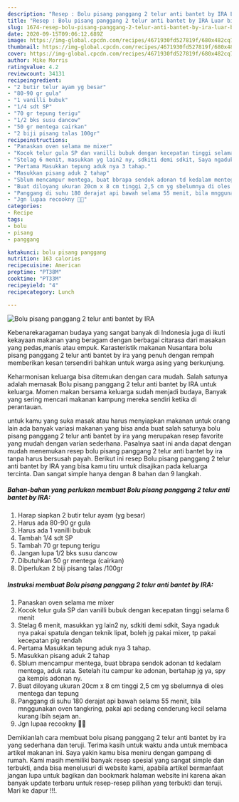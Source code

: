 ```yaml
---
description: "Resep : Bolu pisang panggang 2 telur anti bantet by IRA Luar biasa"
title: "Resep : Bolu pisang panggang 2 telur anti bantet by IRA Luar biasa"
slug: 1674-resep-bolu-pisang-panggang-2-telur-anti-bantet-by-ira-luar-biasa
date: 2020-09-15T09:06:12.689Z
image: https://img-global.cpcdn.com/recipes/4671930fd527819f/680x482cq70/bolu-pisang-panggang-2-telur-anti-bantet-by-ira-foto-resep-utama.jpg
thumbnail: https://img-global.cpcdn.com/recipes/4671930fd527819f/680x482cq70/bolu-pisang-panggang-2-telur-anti-bantet-by-ira-foto-resep-utama.jpg
cover: https://img-global.cpcdn.com/recipes/4671930fd527819f/680x482cq70/bolu-pisang-panggang-2-telur-anti-bantet-by-ira-foto-resep-utama.jpg
author: Mike Morris
ratingvalue: 4.2
reviewcount: 34131
recipeingredient:
- "2 butir telur ayam yg besar"
- "80-90 gr gula"
- "1 vanilli bubuk"
- "1/4 sdt SP"
- "70 gr tepung terigu"
- "1/2 bks susu dancow"
- "50 gr mentega cairkan"
- "2 biji pisang talas 100gr"
recipeinstructions:
- "Panaskan oven selama me mixer"
- "Kocok telur gula SP dan vanilli bubuk dengan kecepatan tinggi selama 6 menit"
- "Stelag 6 menit, masukkan yg lain2 ny, sdkiti demi sdkit, Saya ngaduk nya pakai spatula dengan teknik lipat, boleh jg pakai mixer, tp pakai kecepatan plg rendah"
- "Pertama Masukkan tepung aduk nya 3 tahap."
- "Masukkan pisang aduk 2 tahap"
- "Sblum mencampur mentega, buat bbrapa sendok adonan td kedalam mentega, aduk rata. Setelah itu campur ke adonan, bertahap jg ya, spy ga kempis adonan ny."
- "Buat diloyang ukuran 20cm x 8 cm tinggi 2,5 cm yg sbelumnya di oles mentega dan tepung"
- "Panggang di suhu 180 derajat api bawah selama 55 menit, bila mnggunakan oven tangkring, pakai api sedang cenderung kecil selama kurang lbih sejam an."
- "Jgn lupaa recookny 🥰🥰"
categories:
- Recipe
tags:
- bolu
- pisang
- panggang

katakunci: bolu pisang panggang 
nutrition: 163 calories
recipecuisine: American
preptime: "PT38M"
cooktime: "PT33M"
recipeyield: "4"
recipecategory: Lunch

---
```



![Bolu pisang panggang 2 telur anti bantet by IRA](https://img-global.cpcdn.com/recipes/4671930fd527819f/680x482cq70/bolu-pisang-panggang-2-telur-anti-bantet-by-ira-foto-resep-utama.jpg)

Kebenarekaragaman budaya yang sangat banyak di Indonesia juga di ikuti kekayaan makanan yang beragam dengan berbagai citarasa dari masakan yang pedas,manis atau empuk. Karasteristik makanan Nusantara bolu pisang panggang 2 telur anti bantet by ira yang penuh dengan rempah memberikan kesan tersendiri bahkan untuk warga asing yang berkunjung.




Keharmonisan keluarga bisa ditemukan dengan cara mudah. Salah satunya adalah memasak Bolu pisang panggang 2 telur anti bantet by IRA untuk keluarga. Momen makan bersama keluarga sudah menjadi budaya, Banyak yang sering mencari makanan kampung mereka sendiri ketika di perantauan.

untuk kamu yang suka masak atau harus menyiapkan makanan untuk orang lain ada banyak variasi makanan yang bisa anda buat salah satunya bolu pisang panggang 2 telur anti bantet by ira yang merupakan resep favorite yang mudah dengan varian sederhana. Pasalnya saat ini anda dapat dengan mudah menemukan resep bolu pisang panggang 2 telur anti bantet by ira tanpa harus bersusah payah.
Berikut ini resep Bolu pisang panggang 2 telur anti bantet by IRA yang bisa kamu tiru untuk disajikan pada keluarga tercinta. Dan sangat simple hanya dengan 8 bahan dan 9 langkah.


<!--inarticleads1-->

##### Bahan-bahan yang perlukan membuat Bolu pisang panggang 2 telur anti bantet by IRA:

1. Harap siapkan 2 butir telur ayam (yg besar)
1. Harus ada 80-90 gr gula
1. Harus ada 1 vanilli bubuk
1. Tambah 1/4 sdt SP
1. Tambah 70 gr tepung terigu
1. Jangan lupa 1/2 bks susu dancow
1. Dibutuhkan 50 gr mentega (cairkan)
1. Diperlukan 2 biji pisang talas /100gr




<!--inarticleads2-->

##### Instruksi membuat  Bolu pisang panggang 2 telur anti bantet by IRA:

1. Panaskan oven selama me mixer
1. Kocok telur gula SP dan vanilli bubuk dengan kecepatan tinggi selama 6 menit
1. Stelag 6 menit, masukkan yg lain2 ny, sdkiti demi sdkit, Saya ngaduk nya pakai spatula dengan teknik lipat, boleh jg pakai mixer, tp pakai kecepatan plg rendah
1. Pertama Masukkan tepung aduk nya 3 tahap.
1. Masukkan pisang aduk 2 tahap
1. Sblum mencampur mentega, buat bbrapa sendok adonan td kedalam mentega, aduk rata. Setelah itu campur ke adonan, bertahap jg ya, spy ga kempis adonan ny.
1. Buat diloyang ukuran 20cm x 8 cm tinggi 2,5 cm yg sbelumnya di oles mentega dan tepung
1. Panggang di suhu 180 derajat api bawah selama 55 menit, bila mnggunakan oven tangkring, pakai api sedang cenderung kecil selama kurang lbih sejam an.
1. Jgn lupaa recookny 🥰🥰




Demikianlah cara membuat bolu pisang panggang 2 telur anti bantet by ira yang sederhana dan teruji. Terima kasih untuk waktu anda untuk membaca artikel makanan ini. Saya yakin kamu bisa meniru dengan gampang di rumah. Kami masih memiliki banyak resep spesial yang sangat simple dan terbukti, anda bisa menelusuri di website kami, apabila artikel bermanfaat jangan lupa untuk bagikan dan bookmark halaman website ini karena akan banyak update terbaru untuk resep-resep pilihan yang terbukti dan teruji. Mari ke dapur !!!. 
